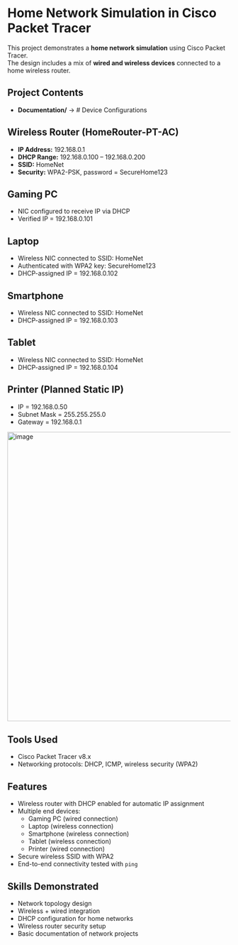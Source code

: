 # Home Network Simulation in Cisco Packet Tracer

This project demonstrates a **home network simulation** using Cisco Packet Tracer.  
The design includes a mix of **wired and wireless devices** connected to a home wireless router.

## Project Contents
- **Documentation/** → # Device Configurations

## Wireless Router (HomeRouter-PT-AC)
- **IP Address:** 192.168.0.1
- **DHCP Range:** 192.168.0.100 – 192.168.0.200
- **SSID:** HomeNet
- **Security:** WPA2-PSK, password = SecureHome123

## Gaming PC
- NIC configured to receive IP via DHCP
- Verified IP = 192.168.0.101

## Laptop
- Wireless NIC connected to SSID: HomeNet
- Authenticated with WPA2 key: SecureHome123
- DHCP-assigned IP = 192.168.0.102

## Smartphone
- Wireless NIC connected to SSID: HomeNet
- DHCP-assigned IP = 192.168.0.103

## Tablet
- Wireless NIC connected to SSID: HomeNet
- DHCP-assigned IP = 192.168.0.104

## Printer (Planned Static IP)
- IP = 192.168.0.50
- Subnet Mask = 255.255.255.0
- Gateway = 192.168.0.1
<img width="850" height="652" alt="image" src="https://github.com/user-attachments/assets/6c9f6faf-9f89-4472-996b-c301f70a6214" />

## Tools Used
- Cisco Packet Tracer v8.x
- Networking protocols: DHCP, ICMP, wireless security (WPA2)

## Features
- Wireless router with DHCP enabled for automatic IP assignment
- Multiple end devices:
  - Gaming PC (wired connection)
  - Laptop (wireless connection)
  - Smartphone (wireless connection)
  - Tablet (wireless connection)
  - Printer (wired connection)
- Secure wireless SSID with WPA2
- End-to-end connectivity tested with `ping`

## Skills Demonstrated
- Network topology design
- Wireless + wired integration
- DHCP configuration for home networks
- Wireless router security setup
- Basic documentation of network projects
